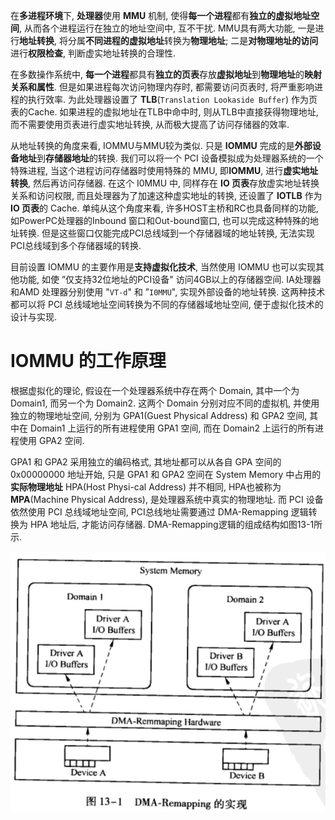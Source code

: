 
在**多进程环境**下, **处理器**使用 **MMU** 机制,  使得**每一个进程**都有**独立的虚拟地址空间**, 从而各个进程运行在独立的地址空间中,  互不干扰. MMU具有两大功能, 一是进行**地址转换**, 将分属**不同进程的虚拟地址**转换为**物理地址**; 二是**对物理地址的访问**进行**权限检查**, 判断虚实地址转换的合理性. 

在多数操作系统中, **每一个进程**都具有**独立的页表**存放**虚拟地址**到**物理地址**的**映射关系和属性**. 但是如果进程每次访问物理内存时, 都需要访问页表时, 将严重影响进程的执行效率. 为此处理器设置了 **TLB**(`Translation Lookaside Buffer`) 作为页表的Cache. 如果进程的虚拟地址在TLB中命中时,  则从TLB中直接获得物理地址,  而不需要使用页表进行虚实地址转换, 从而极大提高了访问存储器的效率. 

从地址转换的角度来看, IOMMU与MMU较为类似. 只是 **IOMMU** 完成的是**外部设备地址**到**存储器地址**的转换. 我们可以将一个 PCI 设备模拟成为处理器系统的一个特殊进程, 当这个进程访问存储器时使用特殊的 MMU, 即**IOMMU**, 进行**虚实地址转换**, 然后再访问存储器. 在这个 I0MMU 中, 同样存在 **IO 页表**存放虚实地址转换关系和访问权限, 而且处理器为了加速这种虚实地址的转换, 还设置了 **IOTLB** 作为 **IO 页表**的 Cache. 单纯从这个角度来看, 许多HOST主桥和RC也具备同样的功能, 如PowerPC处理器的Inbound 窗口和Out-bound窗口, 也可以完成这种特殊的地址转换. 但是这些窗口仅能完成PCI总线域到一个存储器域的地址转换, 无法实现PCI总线域到多个存储器域的转换. 

目前设置 IOMMU 的主要作用是**支持虚拟化技术**, 当然使用 IOMMU 也可以实现其他功能, 如使 ”仅支持32位地址的PCI设备" 访问4GB以上的存储器空间. IA处理器和AMD 处理器分别使用 "`VT-d`" 和 ”`I0MMU`", 实现外部设备的地址转换. 这两种技术都可以将 PCI 总线域地址空间转换为不同的存储器域地址空间, 便于虚拟化技术的设计与实现. 

# IOMMU 的工作原理

根据虚拟化的理论, 假设在一个处理器系统中存在两个 Domain, 其中一个为 Domain1, 而另一个为 Domain2. 这两个 Domain 分别对应不同的虚拟机, 并使用独立的物理地址空间, 分别为 GPA1(Guest Physical Address) 和 GPA2 空间, 其中在 Domain1 上运行的所有进程使用 GPA1 空间, 而在 Domain2 上运行的所有进程使用 GPA2 空间. 

GPA1 和 GPA2 采用独立的编码格式, 其地址都可以从各自 GPA 空间的 0x00000000 地址开始, 只是 GPA1 和 GPA2 空间在 System Memory 中占用的**实际物理地址** HPA(Host Physi-cal Address) 并不相同, HPA也被称为 **MPA**(Machine Physical Address), 是处理器系统中真实的物理地址. 而 PCI 设备依然使用 PCI 总线域地址空间, PCI总线地址需要通过 DMA-Remapping 逻辑转换为 HPA 地址后, 才能访问存储器. DMA-Remapping逻辑的组成结构如图13-1所示. 

![2022-05-04-22-33-21.png](./images/2022-05-04-22-33-21.png)


